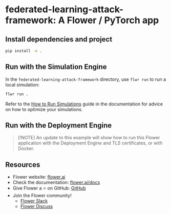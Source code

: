 # federated-learning-attack-framework: A Flower / PyTorch app

## Install dependencies and project

```bash
pip install -e .
```

## Run with the Simulation Engine

In the `federated-learning-attack-framework` directory, use `flwr run` to run a local simulation:

```bash
flwr run .
```

Refer to the [How to Run Simulations](https://flower.ai/docs/framework/how-to-run-simulations.html) guide in the documentation for advice on how to optimize your simulations.

## Run with the Deployment Engine

> \[!NOTE\]
> An update to this example will show how to run this Flower application with the Deployment Engine and TLS certificates, or with Docker.

## Resources

- Flower website: [flower.ai](https://flower.ai/)
- Check the documentation: [flower.ai/docs](https://flower.ai/docs/)
- Give Flower a ⭐️ on GitHub: [GitHub](https://github.com/adap/flower)
- Join the Flower community!
  - [Flower Slack](https://flower.ai/join-slack/)
  - [Flower Discuss](https://discuss.flower.ai/)
